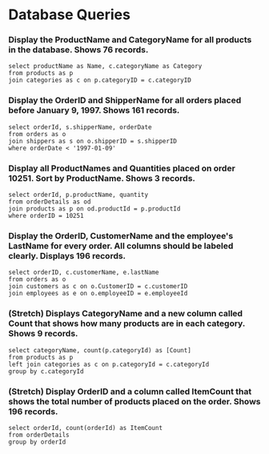 # Database Queries

### Display the ProductName and CategoryName for all products in the database. Shows 76 records.
    
    select productName as Name, c.categoryName as Category
    from products as p
    join categories as c on p.categoryID = c.categoryID

### Display the OrderID and ShipperName for all orders placed before January 9, 1997. Shows 161 records.

    select orderId, s.shipperName, orderDate 
    from orders as o
    join shippers as s on o.shipperID = s.shipperID
    where orderDate < '1997-01-09'

### Display all ProductNames and Quantities placed on order 10251. Sort by ProductName. Shows 3 records.

    select orderId, p.productName, quantity 
    from orderDetails as od
    join products as p on od.productId = p.productId 
    where orderID = 10251

### Display the OrderID, CustomerName and the employee's LastName for every order. All columns should be labeled clearly. Displays 196 records.

    select orderID, c.customerName, e.lastName 
    from orders as o
    join customers as c on o.CustomerID = c.customerID
    join employees as e on o.employeeID = e.employeeId

### (Stretch)  Displays CategoryName and a new column called Count that shows how many products are in each category. Shows 9 records.

    select categoryName, count(p.categoryId) as [Count]
    from products as p
    left join categories as c on p.categoryId = c.categoryId
    group by c.categoryId

### (Stretch) Display OrderID and a  column called ItemCount that shows the total number of products placed on the order. Shows 196 records. 

    select orderId, count(orderId) as ItemCount
    from orderDetails
    group by orderId